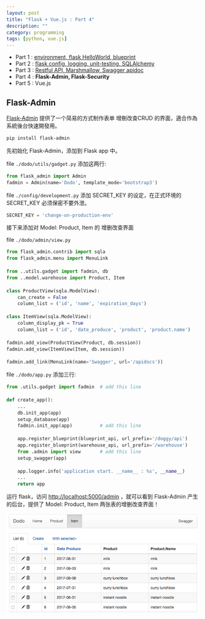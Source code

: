 ```yaml
---
layout: post
title: "Flask + Vue.js : Part 4"
description: ""
category: programming
tags: [python, vue.js]
---
```


- Part 1 : [environment, flask HelloWorld, blueprint](flask-vue-skeleton.html)
- Part 2 : [flask config, logging, unit-testing, SQLAlchemy](flask-vue-skeleton-part-2.html)
- Part 3 : [Restful API, Marshmallow, Swagger apidoc](flask-vue-skeleton-part-3.html)
- Part 4 : **Flask-Admin, Flask-Security**
- Part 5 : Vue.js

## Flask-Admin

[Flask-Admin](https://flask-admin.readthedocs.io) 提供了一个简易的方式制作表单 增刪改查CRUD 的界面，適合作為系統後台快速開發用。

```bash
pip install flask-admin
```

先初始化 Flask-Admin，添加到 Flask app 中。

file `./dodo/utils/gadget.py` 添加这两行:

```python
from flask_admin import Admin
fadmin = Admin(name='Dodo', template_mode='bootstrap3')
```

file `./config/development.py` 添加 SECRET_KEY 的设定，在正式环境的 SECRET_KEY 必须保密不要外泄。

```python
SECRET_KEY = 'change-on-production-env'
```

接下来添加对 Model: Product, Item 的 增删改查界面

file `./dodo/admin/view.py`

```python
from flask_admin.contrib import sqla
from flask_admin.menu import MenuLink

from ..utils.gadget import fadmin, db
from ..model.warehouse import Product, Item

class ProductView(sqla.ModelView):
    can_create = False
    column_list = ('id', 'name', 'expiration_days')

class ItemView(sqla.ModelView):
    column_display_pk = True
    column_list = ('id', 'date_produce', 'product', 'product.name')

fadmin.add_view(ProductView(Product, db.session))
fadmin.add_view(ItemView(Item, db.session))

fadmin.add_link(MenuLink(name='Swagger', url='/apidocs'))
``` 

file `./dodo/app.py` 添加三行:

```python
from .utils.gadget import fadmin  # add this line

def create_app():
    ...
    db.init_app(app)
    setup_database(app)
    fadmin.init_app(app)          # add this line

    app.register_blueprint(blueprint_api, url_prefix='/doggy/api')
    app.register_blueprint(warehouse_api, url_prefix='/warehouse')
    from .admin import view       # add this line
    setup_swagger(app)

    app.logger.info('application start. __name__ : %s', __name__)
    ...
    return app
```

运行 flask，访问 [http://localhost:5000/admin](http://localhost:5000/admin) ，就可以看到 Flask-Admin 产生的后台，提供了 Model: Product, Item 两张表的增删改查界面！

<img src="/assets/img/2018/flask-vue-flask-admin.png" />